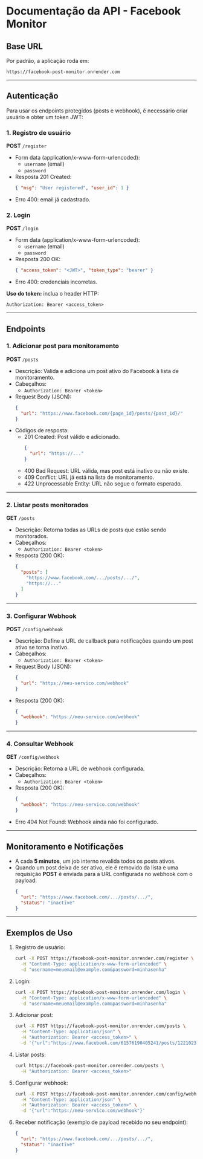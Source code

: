 # Documentação da API - Facebook Monitor

## Base URL

Por padrão, a aplicação roda em:
```
https://facebook-post-monitor.onrender.com
```
---

## Autenticação

Para usar os endpoints protegidos (posts e webhook), é necessário criar usuário e obter um token JWT:

### 1. Registro de usuário

**POST** `/register`

- Form data (application/x-www-form-urlencoded):
  - `username` (email)
  - `password`
- Resposta 201 Created:
  ```json
  { "msg": "User registered", "user_id": 1 }
  ```
- Erro 400: email já cadastrado.

### 2. Login

**POST** `/login`

- Form data (application/x-www-form-urlencoded):
  - `username` (email)
  - `password`
- Resposta 200 OK:
  ```json
  { "access_token": "<JWT>", "token_type": "bearer" }
  ```
- Erro 400: credenciais incorretas.

**Uso do token:** inclua o header HTTP:
```
Authorization: Bearer <access_token>
```

---

## Endpoints

### 1. Adicionar post para monitoramento

**POST** `/posts`

- Descrição: Valida e adiciona um post ativo do Facebook à lista de monitoramento.
- Cabeçalhos:
  - `Authorization: Bearer <token>`
- Request Body (JSON):
  ```json
  {
    "url": "https://www.facebook.com/{page_id}/posts/{post_id}/"
  }
  ```
- Códigos de resposta:
  - 201 Created: Post válido e adicionado.
    ```json
    {
      "url": "https://..."
    }
    ```
  - 400 Bad Request: URL válida, mas post está inativo ou não existe.
  - 409 Conflict: URL já está na lista de monitoramento.
  - 422 Unprocessable Entity: URL não segue o formato esperado.

---

### 2. Listar posts monitorados

**GET** `/posts`

- Descrição: Retorna todas as URLs de posts que estão sendo monitorados.
- Cabeçalhos:
  - `Authorization: Bearer <token>`
- Resposta (200 OK):
  ```json
  {
    "posts": [
      "https://www.facebook.com/.../posts/.../",
      "https://..."
    ]
  }
  ```

---

### 3. Configurar Webhook

**POST** `/config/webhook`

- Descrição: Define a URL de callback para notificações quando um post ativo se torna inativo.
- Cabeçalhos:
  - `Authorization: Bearer <token>`
- Request Body (JSON):
  ```json
  {
    "url": "https://meu-servico.com/webhook"
  }
  ```
- Resposta (200 OK):
  ```json
  {
    "webhook": "https://meu-servico.com/webhook"
  }
  ```

---

### 4. Consultar Webhook

**GET** `/config/webhook`

- Descrição: Retorna a URL de webhook configurada.
- Cabeçalhos:
  - `Authorization: Bearer <token>`
- Resposta (200 OK):
  ```json
  {
    "webhook": "https://meu-servico.com/webhook"
  }
  ```
- Erro 404 Not Found: Webhook ainda não foi configurado.

---

## Monitoramento e Notificações

- A cada **5 minutos**, um job interno revalida todos os posts ativos.
- Quando um post deixa de ser ativo, ele é removido da lista e uma requisição **POST** é enviada para a URL configurada no webhook com o payload:
  ```json
  {
    "url": "https://www.facebook.com/.../posts/.../",
    "status": "inactive"
  }
  ```

---

## Exemplos de Uso

1. Registro de usuário:
   ```bash
   curl -X POST https://facebook-post-monitor.onrender.com/register \
     -H "Content-Type: application/x-www-form-urlencoded" \
     -d "username=meuemail@example.com&password=minhasenha"
   ```

2. Login:
   ```bash
   curl -X POST https://facebook-post-monitor.onrender.com/login \
     -H "Content-Type: application/x-www-form-urlencoded" \
     -d "username=meuemail@example.com&password=minhasenha"
   ```

3. Adicionar post:
   ```bash
   curl -X POST https://facebook-post-monitor.onrender.com/posts \
     -H "Content-Type: application/json" \
     -H "Authorization: Bearer <access_token>" \
     -d '{"url":"https://www.facebook.com/61576190405241/posts/122102364680873013/"}'
   ```

4. Listar posts:
   ```bash
   curl https://facebook-post-monitor.onrender.com/posts \
     -H "Authorization: Bearer <access_token>"
   ```

5. Configurar webhook:
   ```bash
   curl -X POST https://facebook-post-monitor.onrender.com/config/webhook \
     -H "Content-Type: application/json" \
     -H "Authorization: Bearer <access_token>" \
     -d '{"url":"https://meu-servico.com/webhook"}'
   ```

6. Receber notificação (exemplo de payload recebido no seu endpoint):
   ```json
   {
     "url": "https://www.facebook.com/.../posts/.../",
     "status": "inactive"
   }
   ```

